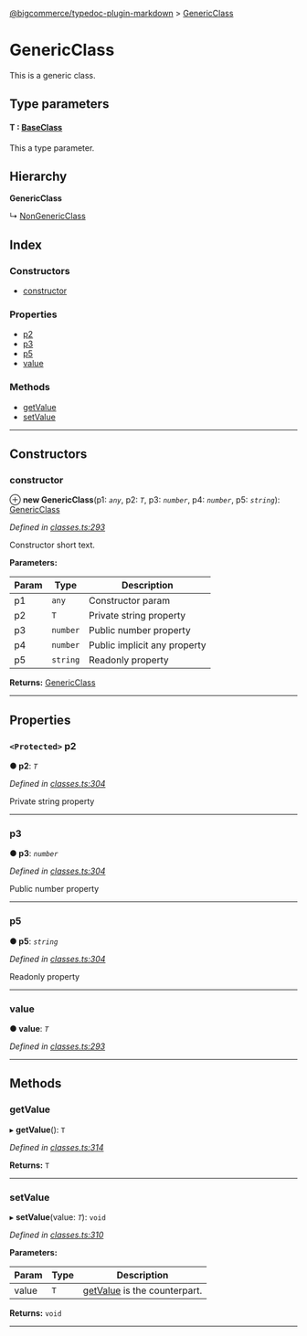 [@bigcommerce/typedoc-plugin-markdown](../README.md) > [GenericClass](../classes/genericclass.md)

# GenericClass

This is a generic class.

## Type parameters

#### T :  [BaseClass](baseclass.md)

This a type parameter.

## Hierarchy

**GenericClass**

↳  [NonGenericClass](nongenericclass.md)

## Index

### Constructors

* [constructor](genericclass.md#markdown-header-constructor)

### Properties

* [p2](genericclass.md#markdown-header-protected-p2)
* [p3](genericclass.md#markdown-header-p3)
* [p5](genericclass.md#markdown-header-p5)
* [value](genericclass.md#markdown-header-value)

### Methods

* [getValue](genericclass.md#markdown-header-getvalue)
* [setValue](genericclass.md#markdown-header-setvalue)

---

## Constructors

###  constructor

⊕ **new GenericClass**(p1: *`any`*, p2: *`T`*, p3: *`number`*, p4: *`number`*, p5: *`string`*): [GenericClass](genericclass.md)

*Defined in [classes.ts:293](https://bitbucket.org/owner/repository_name/src/master/classes.ts?fileviewer&amp;#x3D;file-view-default#classes.ts-293)*

Constructor short text.

**Parameters:**

| Param | Type | Description |
| ------ | ------ | ------ |
| p1 | `any` |  Constructor param |
| p2 | `T` |  Private string property |
| p3 | `number` |  Public number property |
| p4 | `number` |  Public implicit any property |
| p5 | `string` |  Readonly property |

**Returns:** [GenericClass](genericclass.md)

___

## Properties

### `<Protected>` p2

**● p2**: *`T`*

*Defined in [classes.ts:304](https://bitbucket.org/owner/repository_name/src/master/classes.ts?fileviewer&amp;#x3D;file-view-default#classes.ts-304)*

Private string property

___

###  p3

**● p3**: *`number`*

*Defined in [classes.ts:304](https://bitbucket.org/owner/repository_name/src/master/classes.ts?fileviewer&amp;#x3D;file-view-default#classes.ts-304)*

Public number property

___

###  p5

**● p5**: *`string`*

*Defined in [classes.ts:304](https://bitbucket.org/owner/repository_name/src/master/classes.ts?fileviewer&amp;#x3D;file-view-default#classes.ts-304)*

Readonly property

___

###  value

**● value**: *`T`*

*Defined in [classes.ts:293](https://bitbucket.org/owner/repository_name/src/master/classes.ts?fileviewer&amp;#x3D;file-view-default#classes.ts-293)*

___

## Methods

###  getValue

▸ **getValue**(): `T`

*Defined in [classes.ts:314](https://bitbucket.org/owner/repository_name/src/master/classes.ts?fileviewer&amp;#x3D;file-view-default#classes.ts-314)*

**Returns:** `T`

___

###  setValue

▸ **setValue**(value: *`T`*): `void`

*Defined in [classes.ts:310](https://bitbucket.org/owner/repository_name/src/master/classes.ts?fileviewer&amp;#x3D;file-view-default#classes.ts-310)*

**Parameters:**

| Param | Type | Description |
| ------ | ------ | ------ |
| value | `T` |  [getValue](genericclass.md#markdown-header-getvalue) is the counterpart. |

**Returns:** `void`

___

